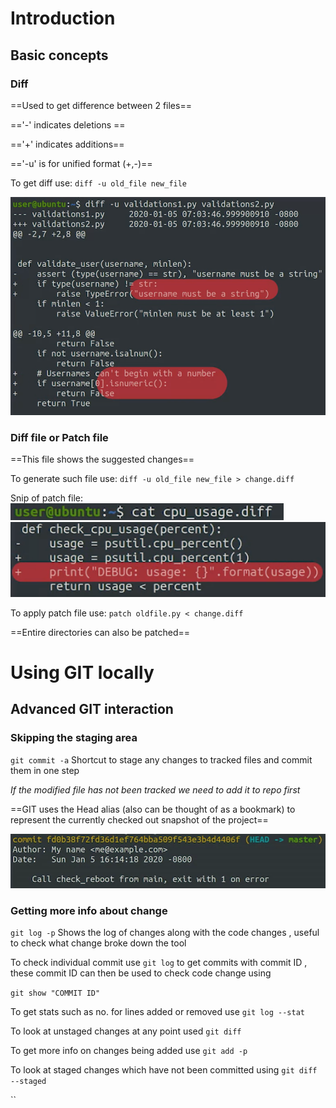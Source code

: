 # Introduction

## Basic concepts

### Diff

==Used to get difference between 2 files==

=='-' indicates deletions ==

=='+' indicates additions==

=='-u' is for unified format (+,-)==

To get diff use:
`diff -u old_file new_file`

![](Images&Links/Pasted%20image%2020230730221153.png)

### Diff file or Patch file

==This file shows the suggested changes==

To generate such file use:
`diff -u old_file new_file > change.diff`

Snip of patch file:
![](Images&Links/Pasted%20image%2020230730222020.png)
![](Images&Links/Pasted%20image%2020230730222059.png)

To apply patch file use:
`patch oldfile.py < change.diff`

==Entire directories can also be patched==

# Using GIT locally

## Advanced GIT interaction

### Skipping the staging area

 `git commit -a`   Shortcut to stage any changes to tracked files and commit them in one step 

*If the modified file has not been tracked we need to add it to repo first*

==GIT uses the Head alias (also can be thought of as a bookmark) to represent the currently checked out snapshot of the project==

![](Images&Links/Pasted%20image%2020230813130707.png)

### Getting more info about change

`git log -p`  Shows the log of changes along with the code changes , useful to check what change broke down the tool

To check individual commit use `git log` to get commits with commit ID , these commit ID can then be used to check code change using

`git show "COMMIT ID" `

To get stats such as no. for lines added or removed use `git log --stat`

To look at unstaged changes at any point used `git diff`

To get more info on changes being added use `git add -p`

To look at staged changes which have not been committed using `git diff --staged`



``
